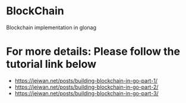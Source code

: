 # BlockChain
Blockchain implementation in glonag
# For more details: Please follow the tutorial link below
* https://jeiwan.net/posts/building-blockchain-in-go-part-1/
* https://jeiwan.net/posts/building-blockchain-in-go-part-2/
* https://jeiwan.net/posts/building-blockchain-in-go-part-3/
